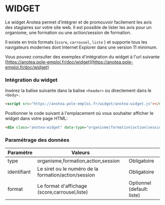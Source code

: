 # WIDGET

Le widget Anotea permet d’intégrer et de promouvoir facilement les avis des stagiaires sur votre site web. Il est possible de lister les avis pour un organisme, une formation ou une action/session de formation.

Il existe en trois formats (`score`, `carrousel`, `liste` ) et supporte tous les navigateurs modernes dont Internet Explorer dans une version 11 minimum.

Vous pouvez consulter des exemples d'intégration du widget à l'url suivante [https://anotea.pole-emploi.fr/doc/widget](https://anotea.pole-emploi.fr/doc/widget)

### Intégration du widget

Insérez la balise suivante dans la balise `<header>` ou directement dans le `<body>.`

```html
<script src="https://anotea.pole-emploi.fr/widget/anotea-widget.js"></script>
```

Positionner le code suivant à l'emplacement où vous souhaiter afficher le widget dans votre page HTML:

```html
<div class="anotea-widget" data-type="organisme|formation|action|session" data-format="score|carrousel|liste" data-identifiant="siret|numero"></div>"
```


### Paramétrage des données

| Paramètre     | Valeurs                                                   |                               |
| ------------- | -------------                                             | -------------                 |
| type          | organisme,formation,action,session                        | Obligatoire                   |
| identifiant   | Le siret ou le numéro de la formation/action/session      | Obligatoire                   |
| format        | Le format d'affichage (score,carrousel,liste)             | Optionnel (default: liste)    |


